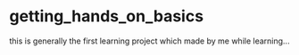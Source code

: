 # getting_hands_on_basics
this is generally the first learning project which made by me while learning...
